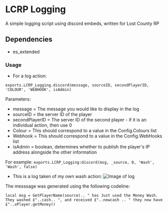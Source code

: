 # LCRP Logging
A simple logging script using discord embeds, written for Lost County RP


## Dependencies
- es_extended


### Usage
- For a log action:

```exports.LCRP_Logging.discord(message, sourceID, secondPlayerID, 'COLOUR', 'WEBHOOK', isAdmin)```

Parameters:

- message = The message you would like to display in the log
- sourceID = the server ID of the player
- secondPlayerID = The server ID of the second player - if it is an individual action, then use 0
- Colour = This should correspond to a value in the Config.Colours list
- Webhook = This should correspond to a value in the Config.WebHooks list
- isAdmin = boolean, determines whether to publish the player's IP address alongside the other information  

For example:
```exports.LCRP_Logging:discord(msg, _source, 0, 'Wash', 'Wash', false)```

- This is a log taken of my own wash action:
![Image of log](https://i.ibb.co/WgbcX9y/Screenshot-2021-11-09-at-10-34-13.png)  

The messsage was generated using the following codeline:

```local msg = GetPlayerName(source).. " has Just used the Money Wash. They washed £"..cash.. ", and received £"..newcash .. " they now have £"..xPlayer.getMoney()```

